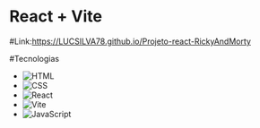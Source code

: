 # React + Vite

#Link:https://LUCSILVA78.github.io/Projeto-react-RickyAndMorty

#Tecnologias
- ![HTML](https://img.shields.io/badge/HTML-E34F26?style=for-the-badge&logo=html5&logoColor=white)
- ![CSS](https://img.shields.io/badge/CSS-1572B6?style=for-the-badge&logo=css3&logoColor=white)
- ![React](https://img.shields.io/badge/React-61DAFB?style=for-the-badge&logo=react&logoColor=black)
- ![Vite](https://img.shields.io/badge/Vite-646CFF?style=for-the-badge&logo=vite&logoColor=white)
- ![JavaScript](https://img.shields.io/badge/JavaScript-F7DF1E?style=for-the-badge&logo=javascript&logoColor=black)
